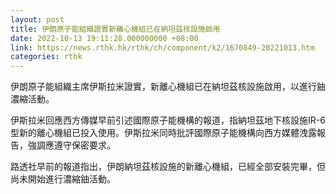 ```yaml
---
layout: post
title: 伊朗原子能組織證實新離心機組已在納坦茲核設施啟用
date: 2022-10-13 19:11:28.000000000 +08:00
link: https://news.rthk.hk/rthk/ch/component/k2/1670849-20221013.htm
categories: rthk
---
```


伊朗原子能組織主席伊斯拉米證實，新離心機組已在納坦茲核設施啟用，以進行鈾濃縮活動。 

伊斯拉米回應西方傳媒早前引述國際原子能機構的報道，指納坦茲地下核設施IR-6型新的離心機組已投入使用。伊斯拉米同時批評國際原子能機構向西方媒體洩露報告，強調應遵守保密要求。

路透社早前的報道指出，伊朗納坦茲核設施的新離心機組，已經全部安裝完畢，但尚未開始進行濃縮鈾活動。
